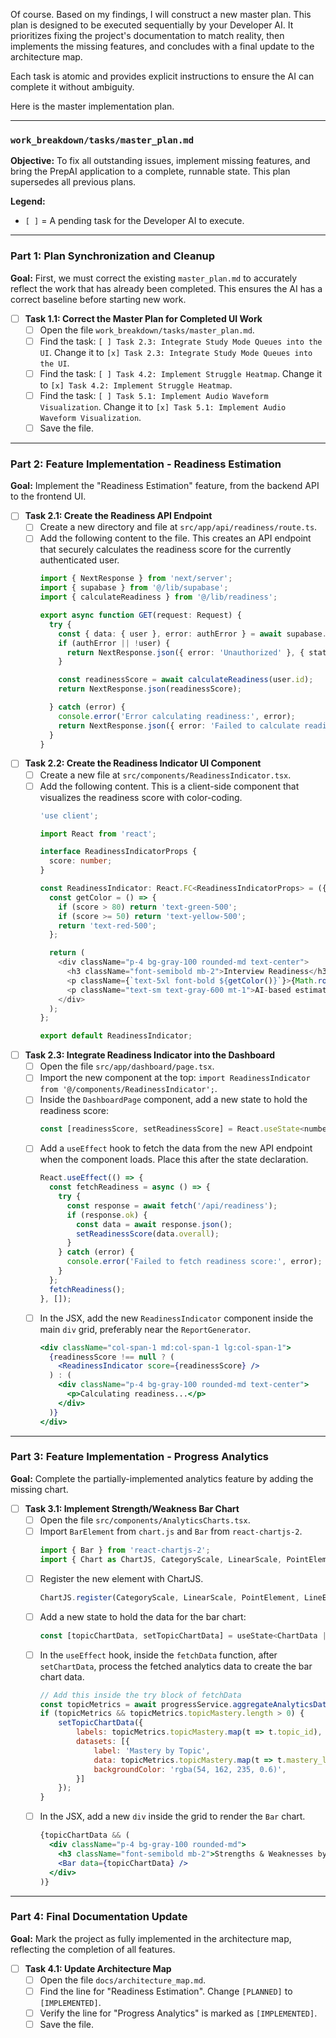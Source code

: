 Of course. Based on my findings, I will construct a new master plan. This plan is designed to be executed sequentially by your Developer AI. It prioritizes fixing the project's documentation to match reality, then implements the missing features, and concludes with a final update to the architecture map.

Each task is atomic and provides explicit instructions to ensure the AI can complete it without ambiguity.

Here is the master implementation plan.

---

### **`work_breakdown/tasks/master_plan.md`**

**Objective:** To fix all outstanding issues, implement missing features, and bring the PrepAI application to a complete, runnable state. This plan supersedes all previous plans.

**Legend:**
- `[ ]` = A pending task for the Developer AI to execute.

---

### **Part 1: Plan Synchronization and Cleanup**

**Goal:** First, we must correct the existing `master_plan.md` to accurately reflect the work that has already been completed. This ensures the AI has a correct baseline before starting new work.

-   [ ] **Task 1.1: Correct the Master Plan for Completed UI Work**
    -   [ ] Open the file `work_breakdown/tasks/master_plan.md`.
    -   [ ] Find the task: `[ ] Task 2.3: Integrate Study Mode Queues into the UI`. Change it to `[x] Task 2.3: Integrate Study Mode Queues into the UI`.
    -   [ ] Find the task: `[ ] Task 4.2: Implement Struggle Heatmap`. Change it to `[x] Task 4.2: Implement Struggle Heatmap`.
    -   [ ] Find the task: `[ ] Task 5.1: Implement Audio Waveform Visualization`. Change it to `[x] Task 5.1: Implement Audio Waveform Visualization`.
    -   [ ] Save the file.

---

### **Part 2: Feature Implementation - Readiness Estimation**

**Goal:** Implement the "Readiness Estimation" feature, from the backend API to the frontend UI.

-   [ ] **Task 2.1: Create the Readiness API Endpoint**
    -   [ ] Create a new directory and file at `src/app/api/readiness/route.ts`.
    -   [ ] Add the following content to the file. This creates an API endpoint that securely calculates the readiness score for the currently authenticated user.
        ```typescript
        import { NextResponse } from 'next/server';
        import { supabase } from '@/lib/supabase';
        import { calculateReadiness } from '@/lib/readiness';

        export async function GET(request: Request) {
          try {
            const { data: { user }, error: authError } = await supabase.auth.getUser();
            if (authError || !user) {
              return NextResponse.json({ error: 'Unauthorized' }, { status: 401 });
            }

            const readinessScore = await calculateReadiness(user.id);
            return NextResponse.json(readinessScore);

          } catch (error) {
            console.error('Error calculating readiness:', error);
            return NextResponse.json({ error: 'Failed to calculate readiness' }, { status: 500 });
          }
        }
        ```

-   [ ] **Task 2.2: Create the Readiness Indicator UI Component**
    -   [ ] Create a new file at `src/components/ReadinessIndicator.tsx`.
    -   [ ] Add the following content. This is a client-side component that visualizes the readiness score with color-coding.
        ```typescript
        'use client';

        import React from 'react';

        interface ReadinessIndicatorProps {
          score: number;
        }

        const ReadinessIndicator: React.FC<ReadinessIndicatorProps> = ({ score }) => {
          const getColor = () => {
            if (score > 80) return 'text-green-500';
            if (score >= 50) return 'text-yellow-500';
            return 'text-red-500';
          };

          return (
            <div className="p-4 bg-gray-100 rounded-md text-center">
              <h3 className="font-semibold mb-2">Interview Readiness</h3>
              <p className={`text-5xl font-bold ${getColor()}`}>{Math.round(score)}%</p>
              <p className="text-sm text-gray-600 mt-1">AI-based estimation</p>
            </div>
          );
        };

        export default ReadinessIndicator;
        ```

-   [ ] **Task 2.3: Integrate Readiness Indicator into the Dashboard**
    -   [ ] Open the file `src/app/dashboard/page.tsx`.
    -   [ ] Import the new component at the top: `import ReadinessIndicator from '@/components/ReadinessIndicator';`.
    -   [ ] Inside the `DashboardPage` component, add a new state to hold the readiness score:
        ```javascript
        const [readinessScore, setReadinessScore] = React.useState<number | null>(null);
        ```
    -   [ ] Add a `useEffect` hook to fetch the data from the new API endpoint when the component loads. Place this after the state declaration.
        ```javascript
        React.useEffect(() => {
          const fetchReadiness = async () => {
            try {
              const response = await fetch('/api/readiness');
              if (response.ok) {
                const data = await response.json();
                setReadinessScore(data.overall);
              }
            } catch (error) {
              console.error('Failed to fetch readiness score:', error);
            }
          };
          fetchReadiness();
        }, []);
        ```
    -   [ ] In the JSX, add the new `ReadinessIndicator` component inside the main `div` grid, preferably near the `ReportGenerator`.
        ```jsx
        <div className="col-span-1 md:col-span-1 lg:col-span-1">
          {readinessScore !== null ? (
            <ReadinessIndicator score={readinessScore} />
          ) : (
            <div className="p-4 bg-gray-100 rounded-md text-center">
              <p>Calculating readiness...</p>
            </div>
          )}
        </div>
        ```

---

### **Part 3: Feature Implementation - Progress Analytics**

**Goal:** Complete the partially-implemented analytics feature by adding the missing chart.

-   [ ] **Task 3.1: Implement Strength/Weakness Bar Chart**
    -   [ ] Open the file `src/components/AnalyticsCharts.tsx`.
    -   [ ] Import `BarElement` from `chart.js` and `Bar` from `react-chartjs-2`.
        ```javascript
        import { Bar } from 'react-chartjs-2';
        import { Chart as ChartJS, CategoryScale, LinearScale, PointElement, LineElement, Title, Tooltip, Legend, BarElement } from 'chart.js';
        ```
    -   [ ] Register the new element with ChartJS.
        ```javascript
        ChartJS.register(CategoryScale, LinearScale, PointElement, LineElement, BarElement, Title, Tooltip, Legend);
        ```
    -   [ ] Add a new state to hold the data for the bar chart:
        ```javascript
        const [topicChartData, setTopicChartData] = useState<ChartData | null>(null);
        ```
    -   [ ] In the `useEffect` hook, inside the `fetchData` function, after `setChartData`, process the fetched analytics data to create the bar chart data.
        ```javascript
        // Add this inside the try block of fetchData
        const topicMetrics = await progressService.aggregateAnalyticsData(user.id);
        if (topicMetrics && topicMetrics.topicMastery.length > 0) {
            setTopicChartData({
                labels: topicMetrics.topicMastery.map(t => t.topic_id),
                datasets: [{
                    label: 'Mastery by Topic',
                    data: topicMetrics.topicMastery.map(t => t.mastery_level),
                    backgroundColor: 'rgba(54, 162, 235, 0.6)',
                }]
            });
        }
        ```
    -   [ ] In the JSX, add a new `div` inside the grid to render the `Bar` chart.
        ```jsx
        {topicChartData && (
          <div className="p-4 bg-gray-100 rounded-md">
            <h3 className="font-semibold mb-2">Strengths & Weaknesses by Topic</h3>
            <Bar data={topicChartData} />
          </div>
        )}
        ```

---

### **Part 4: Final Documentation Update**

**Goal:** Mark the project as fully implemented in the architecture map, reflecting the completion of all features.

-   [ ] **Task 4.1: Update Architecture Map**
    -   [ ] Open the file `docs/architecture_map.md`.
    -   [ ] Find the line for "Readiness Estimation". Change `[PLANNED]` to `[IMPLEMENTED]`.
    -   [ ] Verify the line for "Progress Analytics" is marked as `[IMPLEMENTED]`.
    -   [ ] Save the file.